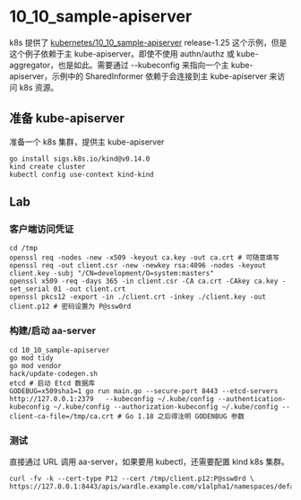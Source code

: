 # 10_10_sample-apiserver

k8s 提供了 [kubernetes/10_10_sample-apiserver](https://github.com/kubernetes/10_10_sample-apiserver) release-1.25 这个示例，但是这个例子依赖于主 kube-apiserver。即使不使用 authn/authz 或 kube-aggregator，也是如此。需要通过 --kubeconfig 来指向一个主 kube-apiserver，示例中的 SharedInformer 依赖于会连接到主 kube-apiserver 来访问 k8s 资源。

## 准备 kube-apiserver

准备一个 k8s 集群，提供主 kube-apiserver

```shell
go install sigs.k8s.io/kind@v0.14.0
kind create cluster
kubectl config use-context kind-kind
```

## Lab

### 客户端访问凭证

```shell
cd /tmp
openssl req -nodes -new -x509 -keyout ca.key -out ca.crt # 可随意填写
openssl req -out client.csr -new -newkey rsa:4096 -nodes -keyout client.key -subj "/CN=development/O=system:masters"
openssl x509 -req -days 365 -in client.csr -CA ca.crt -CAkey ca.key -set_serial 01 -out client.crt
openssl pkcs12 -export -in ./client.crt -inkey ./client.key -out client.p12 # 密码设置为 P@ssw0rd
```

### 构建/启动 aa-server

```shell
cd 10_10_sample-apiserver
go mod tidy
go mod vendor
hack/update-codegen.sh
etcd # 启动 Etcd 数据库
GODEBUG=x509sha1=1 go run main.go --secure-port 8443 --etcd-servers http://127.0.0.1:2379   --kubeconfig ~/.kube/config --authentication-kubeconfig ~/.kube/config --authorization-kubeconfig ~/.kube/config --client-ca-file=/tmp/ca.crt # Go 1.18 之后得注明 GODENBUG 参数
```

### 测试

直接通过 URL 调用 aa-server，如果要用 kubectl，还需要配置 kind k8s 集群。

```shell
curl -fv -k --cert-type P12 --cert /tmp/client.p12:P@ssw0rd \
https://127.0.0.1:8443/apis/wardle.example.com/v1alpha1/namespaces/default/flunders
```

